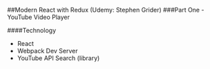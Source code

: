 ##Modern React with Redux (Udemy: Stephen Grider)
###Part One - YouTube Video Player 

####Technology 
- React  
- Webpack Dev Server 
- YouTube API Search (library)  